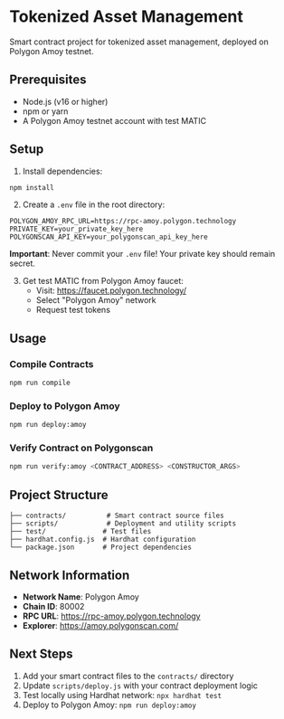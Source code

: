 # Tokenized Asset Management

Smart contract project for tokenized asset management, deployed on Polygon Amoy testnet.

## Prerequisites

- Node.js (v16 or higher)
- npm or yarn
- A Polygon Amoy testnet account with test MATIC

## Setup

1. Install dependencies:
```bash
npm install
```

2. Create a `.env` file in the root directory:
```env
POLYGON_AMOY_RPC_URL=https://rpc-amoy.polygon.technology
PRIVATE_KEY=your_private_key_here
POLYGONSCAN_API_KEY=your_polygonscan_api_key_here
```

**Important**: Never commit your `.env` file! Your private key should remain secret.

3. Get test MATIC from Polygon Amoy faucet:
   - Visit: https://faucet.polygon.technology/
   - Select "Polygon Amoy" network
   - Request test tokens

## Usage

### Compile Contracts
```bash
npm run compile
```

### Deploy to Polygon Amoy
```bash
npm run deploy:amoy
```

### Verify Contract on Polygonscan
```bash
npm run verify:amoy <CONTRACT_ADDRESS> <CONSTRUCTOR_ARGS>
```

## Project Structure

```
├── contracts/          # Smart contract source files
├── scripts/            # Deployment and utility scripts
├── test/              # Test files
├── hardhat.config.js  # Hardhat configuration
└── package.json       # Project dependencies
```

## Network Information

- **Network Name**: Polygon Amoy
- **Chain ID**: 80002
- **RPC URL**: https://rpc-amoy.polygon.technology
- **Explorer**: https://amoy.polygonscan.com/

## Next Steps

1. Add your smart contract files to the `contracts/` directory
2. Update `scripts/deploy.js` with your contract deployment logic
3. Test locally using Hardhat network: `npx hardhat test`
4. Deploy to Polygon Amoy: `npm run deploy:amoy`